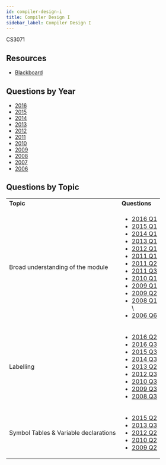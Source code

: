 ```yaml
---
id: compiler-design-i
title: Compiler Design I
sidebar_label: Compiler Design I
---
```


CS3071

## Resources

* [Blackboard](https://mymodule.tcd.ie/)

## Questions by Year

-   [2016](https://www.tcd.ie/academicregistry/exams/assets/local/past-papers2016/CS/CS3071-1.PDF)
-   [2015](https://www.tcd.ie/academicregistry/exams/assets/local/past-papers2015/CS/CS3071-1.PDF)
-   [2014](https://www.tcd.ie/academicregistry/exams/assets/local/past-papers2014/CS/CS30711.pdf)
-   [2013](https://www.tcd.ie/academicregistry/exams/assets/local/past-papers2013/CS/CS30711.pdf)
-   [2012](https://www.tcd.ie/Local/Exam_Papers/2012/XC/XCS30711.pdf)
-   [2011](https://www.tcd.ie/Local/Exam_Papers/2011/XC/XCS30711.pdf)
-   [2010](https://www.tcd.ie/Local/Exam_Papers/2010/XC/XCS30711.pdf)
-   [2009](https://www.tcd.ie/Local/Exam_Papers/2009/XC/XCS3BA371.pdf)
-   [2008](https://www.tcd.ie/Local/Exam_Papers/2008/XC/XCS3BA371.pdf)
-   [2007](https://www.tcd.ie/Local/Exam_Papers/2007/XC/XCS3BA71.pdf#page=5)
-   [2006](https://www.tcd.ie/Local/Exam_Papers/2006/XC/XCS3BA71.pdf#page=5)

## Questions by Topic
<table class="examQuestions" width="700px">
    <tr>
        <td><strong>Topic</strong></td>
        <td><strong>Questions</strong></td>
    </tr>
    <tr>
        <td>Broad understanding of the module</td>
        <td>
            <ul class="questions">
        <li><a href="https://www.tcd.ie/academicregistry/exams/assets/local/past-papers2016/CS/CS3071-1.PDF#page=2">2016 Q1</a></li>
        <li><a href="https://www.tcd.ie/academicregistry/exams/assets/local/past-papers2015/CS/CS3071-1.PDF#page=2">2015 Q1</a></li>
        <li><a href="https://www.tcd.ie/academicregistry/exams/assets/local/past-papers2014/CS/CS30711.pdf#page=2">2014 Q1</a></li>
        <li><a href="https://www.tcd.ie/academicregistry/exams/assets/local/past-papers2013/CS/CS30711.pdf#page=2">2013 Q1</a></li>
        <li><a href="https://www.tcd.ie/Local/Exam_Papers/2012/XC/XCS30711.pdf#page=2">2012 Q1</a></li>
        <li><a href="https://www.tcd.ie/Local/Exam_Papers/2011/XC/XCS30711.pdf#page=2">2011 Q1</a></li>
        <li><a href="https://www.tcd.ie/Local/Exam_Papers/2011/XC/XCS30711.pdf#page=2&zoom=0,0,800">2011 Q2</a></li>
        <li><a href="https://www.tcd.ie/Local/Exam_Papers/2011/XC/XCS30711.pdf#page=3">2011 Q3</a></li>
        <li><a href="https://www.tcd.ie/Local/Exam_Papers/2010/XC/XCS30711.pdf#page=2">2010 Q1</a></li>
        <li><a href="https://www.tcd.ie/Local/Exam_Papers/2009/XC/XCS3BA371.pdf#page=2">2009 Q1</a></li>
        <li><a href="https://www.tcd.ie/Local/Exam_Papers/2009/XC/XCS3BA371.pdf#page=2&zoom=0,0,300">2009 Q2</a></li>
        <li><a href="https://www.tcd.ie/Local/Exam_Papers/2008/XC/XCS3BA371.pdf#page=2">2008 Q1</a></li>\
        <li><a href="https://www.tcd.ie/Local/Exam_Papers/2006/XC/XCS3BA71.pdf#page=5&zoom=0,0,300">2006 Q6</a></li>
            </ul>
        </td>
    </tr>
    <tr>
        <td>Labelling</td>
        <td>
            <ul class="questions">
        <li><a href="https://www.tcd.ie/academicregistry/exams/assets/local/past-papers2016/CS/CS3071-1.PDF#page=3">2016 Q2</a></li>
        <li><a href="https://www.tcd.ie/academicregistry/exams/assets/local/past-papers2016/CS/CS3071-1.PDF#page=3&zoom=0,0,300">2016 Q3</a></li>
        <li><a href="https://www.tcd.ie/academicregistry/exams/assets/local/past-papers2015/CS/CS3071-1.PDF#page=3&zoom=0,0,400">2015 Q3</a></li>
        <li><a href="https://www.tcd.ie/academicregistry/exams/assets/local/past-papers2014/CS/CS30711.pdf#page=3&zoom=0,0,500">2014 Q3</a></li>
        <li><a href="https://www.tcd.ie/academicregistry/exams/assets/local/past-papers2013/CS/CS30711.pdf#page=3">2013 Q2</a></li>
        <li><a href="https://www.tcd.ie/Local/Exam_Papers/2012/XC/XCS30711.pdf#page=4">2012 Q3</a></li>
        <li><a href="https://www.tcd.ie/Local/Exam_Papers/2010/XC/XCS30711.pdf#page=2&zoom=0,0,700">2010 Q3</a></li>
        <li><a href="https://www.tcd.ie/Local/Exam_Papers/2009/XC/XCS3BA371.pdf#page=2&zoom=0,0,700">2009 Q3</a></li>
        <li><a href="https://www.tcd.ie/Local/Exam_Papers/2008/XC/XCS3BA371.pdf#page=3">2008 Q3</a></li>
            </ul>
        </td>
    </tr>
    <tr>
        <td>Symbol Tables &amp; Variable declarations</td>
        <td>
            <ul class="questions">
        <li><a href="https://www.tcd.ie/academicregistry/exams/assets/local/past-papers2015/CS/CS3071-1.PDF#page=3">2015 Q2</a></li>
        <li><a href="https://www.tcd.ie/academicregistry/exams/assets/local/past-papers2013/CS/CS30711.pdf#page=3&zoom=0,0,300">2013 Q3</a></li>
        <li><a href="https://www.tcd.ie/Local/Exam_Papers/2012/XC/XCS30711.pdf#page=3&zoom=0,0,700">2012 Q2</a></li>
        <li><a href="https://www.tcd.ie/Local/Exam_Papers/2010/XC/XCS30711.pdf#page=2&zoom=0,0,400">2010 Q2</a></li>
        <li><a href="https://www.tcd.ie/Local/Exam_Papers/2009/XC/XCS3BA371.pdf#page=2&zoom=0,0,300">2009 Q2</a></li>
            </ul>
        </td>
    </tr>
</table>
